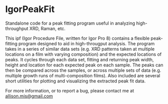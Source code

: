# IgorPeakFit
Standalone code for a peak fitting program useful in analyzing high-throughput XRD, Raman, etc. 


This ipf (Igor Procedure File, written for Igor Pro 8) contains a flexible peak-fitting program designed to aid in high-througput analysis. The program takes in a series of similar data sets (e.g. XRD patterns taken at multiple locations on a film with varying composition) and the expected locations of peaks. It cycles through each data set, fitting and returning peak width, height and location for each expected peak on each sample. The peaks can then be compared across the samples, or across multiple sets of data (e.g. multiple growth runs of multi-composition films). Also included are several short utilities for plotting and visualizing the extracted peak fit data.

For more information, or to report a bug, please contact me at allison.mis@gmail.com
